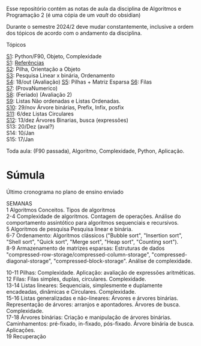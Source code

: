Esse repositório contém as notas de aula da disciplina de Algoritmos e Programação 2 (é uma cópia de um *vault* do obsidian)  

Durante o semestre 2024/2 deve mudar constantemente, inclusive a ordem dos tópicos de acordo com o andamento da disciplina.

Tópicos

[S1](output/S1.md): Python/F90, Objeto, Complexidade  
[S1](S1.md): 
	[Referências](Referências.md)  
[S2](S2.md): Pilha, Orientação a Objeto  
[S3](S3.md): Pesquisa Linear x binária, Ordenamento  
[S4](S4.md): 18/out (Avaliação)
[S5](S5.md): Pilhas + Matriz Esparsa
[S6](S6.md): Filas  
[S7](S7.md): (ProvaNumerico)  
[S8](S8.md): (Feriado) (Avaliação 2)  
[S9](S9.md):  Listas Não ordenadas e Listas Ordenadas.  
[S10](S10.md): 29/nov Árvore binárias,  Prefix, Infix, posfix  
[S11](S11.md): 6/dez  Listas Circulares  
[S12](S12.md): 13/dez Árvores Binarias, busca (expressões)    
S13: 20/Dez (aval?)   
S14: 10/Jan   
S15: 17/Jan   

Toda aula: (F90 passada), Algoritmo, Complexidade, Python, Aplicação.


# Súmula

Último cronograma no plano de ensino enviado

SEMANAS  
1   Algoritmos Conceitos. Tipos de algoritmos  
2-4 Complexidade de algoritmos. Contagem de operações. Análise do comportamento assintótico para algoritmos sequenciais e recursivos.  
5   Algoritmos de pesquisa Pesquisa linear e binária.  
6-7 Ordenamento: Algoritmos clássicos ("Bubble sort", "Insertion sort", "Shell sort", "Quick sort", "Merge sort", "Heap sort", "Counting sort").  
8-9 Armazenamento de matrizes esparsas:  Estruturas de dados "compressed-row-storage/compressed-column-storage", "compressed-diagonal-storage", "compressed-block-storage". Análise de complexidade.

10-11 Pilhas:  Complexidade. Aplicação: avaliação de expressões aritméticas.  
12    Filas:   Filas simples, duplas, circulares. Complexidade.  
13-14 Listas lineares:  Sequenciais, simplesmente e duplamente encadeadas, dinâmicas e Circulares. Complexidade.  
15-16 Listas generalizadas e não-lineares:  Árvores e árvores binárias. Representação de árvores: arranjos e apontadores. Árvores de busca. Complexidade.  
17-18 Árvores binárias: Criação e manipulação de árvores binárias. Caminhamentos: pré-fixado, in-fixado, pós-fixado. Árvore binária de busca. Aplicações.  
19 Recuperação
